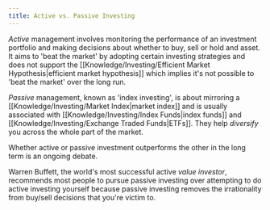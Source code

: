 ```yaml
---
title: Active vs. Passive Investing
---
```


*Active* management involves monitoring the performance of an investment portfolio and making decisions about whether to buy, sell or hold and asset. It aims to 'beat the market' by adopting certain investing strategies and does not support the [[Knowledge/Investing/Efficient Market Hypothesis|efficient market hypothesis]] which implies it's not possible to 'beat the market' over the long run.

*Passive* management, known as 'index investing', is about mirroring a [[Knowledge/Investing/Market Index|market index]] and is usually associated with [[Knowledge/Investing/Index Funds|index funds]] and [[Knowledge/Investing/Exchange Traded Funds|ETFs]]. They help *diversify* you across the whole part of the market.

Whether active or passive investment outperforms the other in the long term is an ongoing debate.

Warren Buffett, the world's most successful active *value investor*, recommends most people to pursue passive investing over attempting to do active investing yourself because passive investing removes the irrationality from buy/sell decisions that you're victim to.
